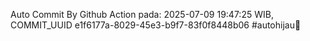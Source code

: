 Auto Commit By Github Action pada: 2025-07-09 19:47:25 WIB, COMMIT_UUID e1f6177a-8029-45e3-b9f7-83f0f8448b06 #autohijau🗿
